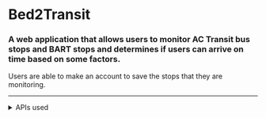 # Bed2Transit
### A web application that allows users to monitor AC Transit bus stops and BART stops and determines if users can arrive on time based on some factors.
<div> 
  Users are able to make an account to save the stops that they are monitoring. 
</div>
<hr>
<details>
  <summary>
    APIs used
  </summary>
  <ul>
      <li>Data related to AC Transit is provided by 511.org (Open 511 SIRI API)</li>
      <li>Data related to BART is provided by the BART API</li>
    </ul>
</details>

